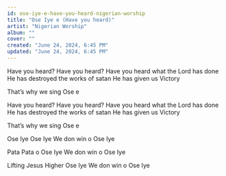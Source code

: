 ```yaml
---
id: ose-iye-e-have-you-heard-nigerian-worship
title: "Ose Iye e (Have you heard)"
artist: "Nigerian Worship"
album: ""
cover: ""
created: "June 24, 2024, 6:45 PM"
updated: "June 24, 2024, 6:45 PM"
---
```


Have you heard? Have you heard?
Have you heard what the Lord has done
He has destroyed the works of satan
He has given us Victory

That’s why we sing Ose e

Have you heard? Have you heard?
Have you heard what the Lord has done
He has destroyed the works of satan
He has given us Victory

That’s why we sing Ose e

Ose Iye
Ose Iye
We don win o
Ose Iye

Pata Pata o
Ose Iye
We don win o
Ose Iye

Lifting Jesus Higher
Ose Iye
We don win o
Ose Iye